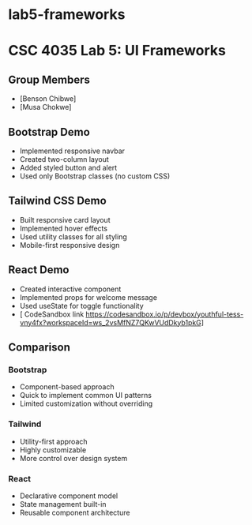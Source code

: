 # lab5-frameworks
# CSC 4035 Lab 5: UI Frameworks

## Group Members
- [Benson Chibwe]
- [Musa Chokwe]

## Bootstrap Demo
- Implemented responsive navbar
- Created two-column layout
- Added styled button and alert
- Used only Bootstrap classes (no custom CSS)

## Tailwind CSS Demo
- Built responsive card layout
- Implemented hover effects
- Used utility classes for all styling
- Mobile-first responsive design

## React Demo
- Created interactive component
- Implemented props for welcome message
- Used useState for toggle functionality
- [ CodeSandbox link https://codesandbox.io/p/devbox/youthful-tess-vny4fx?workspaceId=ws_2vsMfNZ7QKwVUdDkyb1pkG]

## Comparison
### Bootstrap
- Component-based approach
- Quick to implement common UI patterns
- Limited customization without overriding

### Tailwind
- Utility-first approach
- Highly customizable
- More control over design system

### React
- Declarative component model
- State management built-in
- Reusable component architecture
